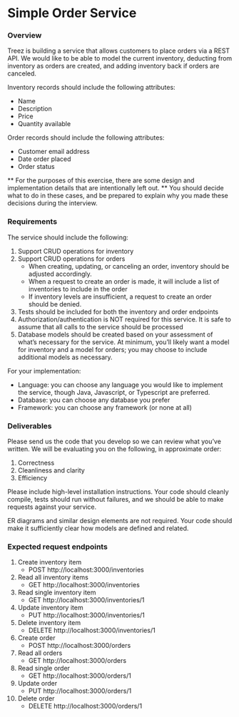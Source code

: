 # Simple Order Service

### Overview

Treez is building a service that allows customers to place orders via a REST API. We would like to be able to model the current inventory, deducting from inventory as orders are created, and adding inventory back if orders are canceled.

Inventory records should include the following attributes:

- Name
- Description
- Price
- Quantity available

Order records should include the following attributes:

- Customer email address
- Date order placed
- Order status

** For the purposes of this exercise, there are some design and implementation details that are intentionally left out. ** You should decide what to do in these cases, and be prepared to explain why you made these decisions during the interview.

### Requirements

The service should include the following:

1. Support CRUD operations for inventory
2. Support CRUD operations for orders
   - When creating, updating, or canceling an order, inventory should be adjusted accordingly.
   - When a request to create an order is made, it will include a list of inventories to include in the order
   - If inventory levels are insufficient, a request to create an order should be denied.
3. Tests should be included for both the inventory and order endpoints
4. Authorization/authentication is NOT required for this service. It is safe to assume that all calls to the service should be processed
5. Database models should be created based on your assessment of what’s necessary for the service. At minimum, you’ll likely want a model for inventory and a model for orders; you may choose to include additional models as necessary.

For your implementation:

- Language: you can choose any language you would like to implement the service, though Java, Javascript, or Typescript are preferred.
- Database: you can choose any database you prefer
- Framework: you can choose any framework (or none at all)

### Deliverables

Please send us the code that you develop so we can review what you’ve written. We will be evaluating you on the following, in approximate order:

1. Correctness
2. Cleanliness and clarity
3. Efficiency

Please include high-level installation instructions. Your code should cleanly compile, tests should run without failures, and we should be able to make requests against your service.

ER diagrams and similar design elements are not required. Your code should make it sufficiently clear how models are defined and related.

### Expected request endpoints

1. Create inventory item
   - POST http://localhost:3000/inventories
2. Read all inventory items
   - GET http://localhost:3000/inventories
3. Read single inventory item
   - GET http://localhost:3000/inventories/1
4. Update inventory item
   - PUT http://localhost:3000/inventories/1
5. Delete inventory item
   - DELETE http://localhost:3000/inventories/1
6. Create order
   - POST http://localhost:3000/orders
7. Read all orders
   - GET http://localhost:3000/orders
8. Read single order
   - GET http://localhost:3000/orders/1
9. Update order
   - PUT http://localhost:3000/orders/1
10. Delete order
    - DELETE http://localhost:3000/orders/1
